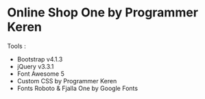 # Online Shop One by Programmer Keren

Tools : 
- Bootstrap v4.1.3
- jQuery v3.3.1
- Font Awesome 5
- Custom CSS by Programmer Keren
- Fonts Roboto & Fjalla One by Google Fonts
